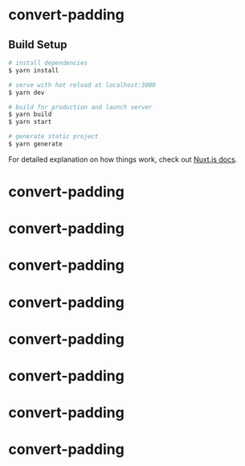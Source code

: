 # convert-padding

## Build Setup

```bash
# install dependencies
$ yarn install

# serve with hot reload at localhost:3000
$ yarn dev

# build for production and launch server
$ yarn build
$ yarn start

# generate static project
$ yarn generate
```

For detailed explanation on how things work, check out [Nuxt.js docs](https://nuxtjs.org).
# convert-padding
# convert-padding
# convert-padding
# convert-padding
# convert-padding
# convert-padding
# convert-padding
# convert-padding
